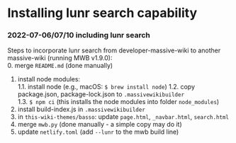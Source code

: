 # Installing lunr search capability

### 2022-07-06/07/10  including lunr search

Steps to incorporate lunr search from developer-massive-wiki to  another massive-wiki (running MWB v1.9.0):  
0. merge `README.md` (done manually)  
1. install node modules:  
    1.1. install node (e.g., macOS: `$ brew install node`) 
    1.2. copy package.json, package-lock.json  to `.massivewikibuilder`  
    1.3. `$ npm ci`  (this installs the node modules into folder `node_modules`)  
2. install build-index.js  in `.massivewikibuilder`  
3. in `this-wiki-themes/basso`: update `page.html`, `_navbar.html`, `search.html`  
5. merge `mwb.py` (done manually - a simple copy may do it)  
6. update `netlify.toml` (add `--lunr` to the mwb build line)  



